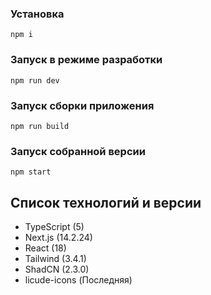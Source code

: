 ### Установка

`npm i`

### Запуск в режиме разработки

`npm run dev`

### Запуск сборки приложения

`npm run build`

### Запуск собранной версии

`npm start`

## Список технологий и версии

- TypeScript (5)
- Next.js (14.2.24)
- React (18)
- Tailwind (3.4.1)
- ShadCN (2.3.0)
- licude-icons (Последняя)
